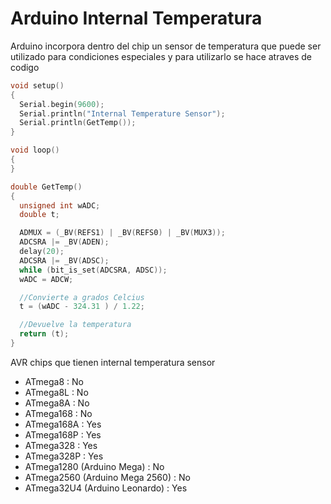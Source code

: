 # Arduino Internal Temperatura

Arduino incorpora dentro del chip un sensor de temperatura que puede ser utilizado para condiciones especiales y para utilizarlo se hace atraves de codigo

```c++
void setup()
{
  Serial.begin(9600);
  Serial.println("Internal Temperature Sensor");
  Serial.println(GetTemp());
}

void loop()
{
}

double GetTemp()
{
  unsigned int wADC;
  double t;

  ADMUX = (_BV(REFS1) | _BV(REFS0) | _BV(MUX3));
  ADCSRA |= _BV(ADEN);
  delay(20);
  ADCSRA |= _BV(ADSC);
  while (bit_is_set(ADCSRA, ADSC));
  wADC = ADCW;

  //Convierte a grados Celcius
  t = (wADC - 324.31 ) / 1.22;

  //Devuelve la temperatura
  return (t);
}
```

AVR chips que tienen internal temperatura sensor

* ATmega8 : No
* ATmega8L : No
* ATmega8A : No
* ATmega168 : No
* ATmega168A : Yes
* ATmega168P : Yes
* ATmega328 : Yes
* ATmega328P : Yes
* ATmega1280 (Arduino Mega) : No
* ATmega2560 (Arduino Mega 2560) : No
* ATmega32U4 (Arduino Leonardo) : Yes

